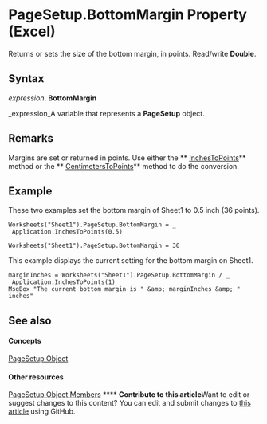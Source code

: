 
# PageSetup.BottomMargin Property (Excel)

Returns or sets the size of the bottom margin, in points. Read/write  **Double**.


## Syntax

 _expression_. **BottomMargin**

 _expression_A variable that represents a  **PageSetup** object.


## Remarks

Margins are set or returned in points. Use either the  ** [InchesToPoints](7689eae4-f533-32e3-d431-4873029a8bc1.md)** method or the ** [CentimetersToPoints](2693973c-7d80-8883-6959-afabdb51b9b2.md)** method to do the conversion.


## Example

These two examples set the bottom margin of Sheet1 to 0.5 inch (36 points).


```
Worksheets("Sheet1").PageSetup.BottomMargin = _ 
 Application.InchesToPoints(0.5) 
 
Worksheets("Sheet1").PageSetup.BottomMargin = 36
```

This example displays the current setting for the bottom margin on Sheet1.




```
marginInches = Worksheets("Sheet1").PageSetup.BottomMargin / _ 
 Application.InchesToPoints(1) 
MsgBox "The current bottom margin is " &amp; marginInches &amp; " inches"
```


## See also


#### Concepts


 [PageSetup Object](2fd22df9-5987-f723-04a9-9a3f2e84ac81.md)
#### Other resources


 [PageSetup Object Members](feabe079-cb03-f560-6032-88f5585ec8a8.md)
****   **Contribute to this article**Want to edit or suggest changes to this content? You can edit and submit changes to  [this article](https://github.com/jhershey00/VBA_Excel_Test/OpenXMLCon/articles/4c1cd3e0-0ba6-9d2d-4d5a-69d9ee811704.md) using GitHub.

